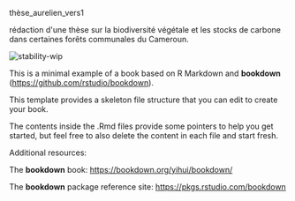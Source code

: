 thèse_aurelien_vers1

rédaction d'une thèse sur la biodiversité végétale et les stocks de carbone dans certaines forêts communales du Cameroun.

![stability-wip](https://img.shields.io/badge/stability-work_in_progress-lightgrey.svg)

This is a minimal example of a book based on R Markdown and **bookdown** (https://github.com/rstudio/bookdown). 

This template provides a skeleton file structure that you can edit to create your book. 

The contents inside the .Rmd files provide some pointers to help you get started, but feel free to also delete the content in each file and start fresh.

Additional resources:

The **bookdown** book: https://bookdown.org/yihui/bookdown/

The **bookdown** package reference site: https://pkgs.rstudio.com/bookdown
